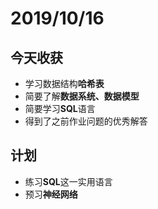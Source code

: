 # 2019/10/16
## 今天收获
- 学习数据结构**哈希表**
- 简要了解**数据系统、数据模型**
- 简要学习**SQL**语言
- 得到了之前作业问题的优秀解答
## 计划
- 练习**SQL**这一实用语言
- 预习**神经网络**
